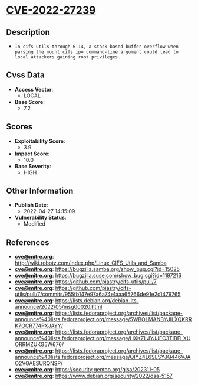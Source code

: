 
# [CVE-2022-27239](https://cve.mitre.org/cgi-bin/cvename.cgi?name=CVE-2022-27239)

## Description

- `In cifs-utils through 6.14, a stack-based buffer overflow when parsing the mount.cifs ip= command-line argument could lead to local attackers gaining root privileges.`

## Cvss Data

- **Access Vector**:
  - LOCAL
- **Base Score**:
  - 7.2

## Scores

- **Exploitability Score**:
  - 3.9
- **Impact Score**:
  - 10.0
- **Base Severity**:
  - HIGH

## Other Information

- **Publish Date**:
  - 2022-04-27 14:15:09
- **Vulnerability Status**:
  - Modified

## References

- **cve@mitre.org**: http://wiki.robotz.com/index.php/Linux_CIFS_Utils_and_Samba
- **cve@mitre.org**: https://bugzilla.samba.org/show_bug.cgi?id=15025
- **cve@mitre.org**: https://bugzilla.suse.com/show_bug.cgi?id=1197216
- **cve@mitre.org**: https://github.com/piastry/cifs-utils/pull/7
- **cve@mitre.org**: https://github.com/piastry/cifs-utils/pull/7/commits/955fb147e97a6a74e1aaa65766de91e2c1479765
- **cve@mitre.org**: https://lists.debian.org/debian-lts-announce/2022/05/msg00020.html
- **cve@mitre.org**: https://lists.fedoraproject.org/archives/list/package-announce%40lists.fedoraproject.org/message/5WBOLMANBYJILXQKRRK7OCR774PXJAYY/
- **cve@mitre.org**: https://lists.fedoraproject.org/archives/list/package-announce%40lists.fedoraproject.org/message/HXKZLJYJJEC3TIBFLXUORRMZUKG5W676/
- **cve@mitre.org**: https://lists.fedoraproject.org/archives/list/package-announce%40lists.fedoraproject.org/message/QIYZ4L6SLSYJQ446VJAO2VGAESURQNSP/
- **cve@mitre.org**: https://security.gentoo.org/glsa/202311-05
- **cve@mitre.org**: https://www.debian.org/security/2022/dsa-5157
